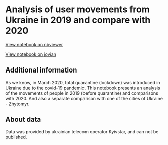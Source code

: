 # Analysis of user movements from Ukraine in 2019 and compare with 2020

[View notebook on nbviewer](https://nbviewer.jupyter.org/github/kenkpix/user-movements-analysis/blob/main/proj-v5.ipynb)

[View notebook on jovian](https://jovian.ai/kenkpix/proj-v5)

## Additional information

As we know, in March 2020, total quarantine (lockdown) was introduced in Ukraine due to the covid-19 pandemic. This notebook presents an analysis of the movements of people in 2019 (before quarantine) and comparisons with 2020. And also a separate comparison with one of the cities of Ukraine - Zhytomyr. 

## About data

Data was provided by ukrainian telecom operator Kyivstar, and can not be published.
 
